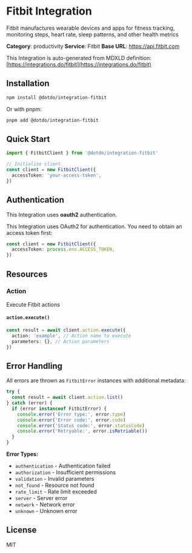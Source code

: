 # Fitbit Integration

Fitbit manufactures wearable devices and apps for fitness tracking, monitoring steps, heart rate, sleep patterns, and other health metrics

**Category**: productivity
**Service**: Fitbit
**Base URL**: https://api.fitbit.com

This Integration is auto-generated from MDXLD definition: [https://integrations.do/fitbit](https://integrations.do/fitbit)

## Installation

```bash
npm install @dotdo/integration-fitbit
```

Or with pnpm:

```bash
pnpm add @dotdo/integration-fitbit
```

## Quick Start

```typescript
import { FitbitClient } from '@dotdo/integration-fitbit'

// Initialize client
const client = new FitbitClient({
  accessToken: 'your-access-token',
})
```

## Authentication

This Integration uses **oauth2** authentication.

This Integration uses OAuth2 for authentication. You need to obtain an access token first:

```typescript
const client = new FitbitClient({
  accessToken: process.env.ACCESS_TOKEN,
})
```

## Resources

### Action

Execute Fitbit actions

#### `action.execute()`

```typescript
const result = await client.action.execute({
  action: 'example', // Action name to execute
  parameters: {}, // Action parameters
})
```

## Error Handling

All errors are thrown as `FitbitError` instances with additional metadata:

```typescript
try {
  const result = await client.action.list()
} catch (error) {
  if (error instanceof FitbitError) {
    console.error('Error type:', error.type)
    console.error('Error code:', error.code)
    console.error('Status code:', error.statusCode)
    console.error('Retryable:', error.isRetriable())
  }
}
```

**Error Types:**

- `authentication` - Authentication failed
- `authorization` - Insufficient permissions
- `validation` - Invalid parameters
- `not_found` - Resource not found
- `rate_limit` - Rate limit exceeded
- `server` - Server error
- `network` - Network error
- `unknown` - Unknown error

## License

MIT
